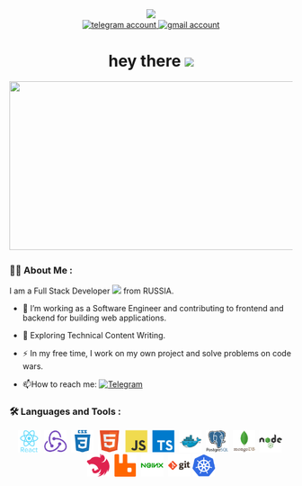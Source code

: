 <div id="header" align="center">
  <img src="https://media4.giphy.com/media/7OMR3y1E9QeYsr9olS/giphy.gif?cid=ecf05e47t4mskrj2hpvrzt481ojfciq0mn2pb560nhnxwoto&ep=v1_gifs_related&rid=giphy.gif&ct=s" width="100"/>
</div>
<div id="badges" align="center">
  <a href="https://t.me/exact_07">
  <img src="https://img.shields.io/badge/Telegram-blue?style=for-the-badge&logo=telegram&logoColor=white" alt="telegram account"/>
  </a>
  <a href="https://the7chertan@gmail.com">
  <img src="https://img.shields.io/badge/gmail-red?style=for-the-badge&logo=gmail&logoColor=white" alt="gmail account"/>
  </a>
</div>
<h1 align="center">
  hey there
  <img src="https://media.giphy.com/media/hvRJCLFzcasrR4ia7z/giphy.gif" width="30px"/>
</h1>
<div align="center">
  <img src="https://media.giphy.com/media/dWesBcTLavkZuG35MI/giphy.gif" width="600" height="300"/>
</div>

### :man_technologist: About Me :

I am a Full Stack Developer <img src="https://github.com/user-attachments/assets/65548b42-d8ff-44d5-bf78-d3387e8105ae" width="30"> from RUSSIA.

- :telescope: I’m working as a Software Engineer and contributing to frontend and backend for building web applications.

- :seedling: Exploring Technical Content Writing.

- :zap: In my free time, I work on my own project and solve problems on code wars.

- :mailbox:How to reach me: [![Telegram](https://img.shields.io/badge/-exact-blue?style=flat&logo=Telegram&logoColor=white)](https://t.me/exact_07)

### :hammer_and_wrench: Languages and Tools :

<div align="center">
  <img src="https://github.com/devicons/devicon/blob/master/icons/react/react-original-wordmark.svg" title="React" alt="React" width="40" height="40"/>&nbsp;
  <img src="https://github.com/devicons/devicon/blob/master/icons/redux/redux-original.svg" title="Redux" alt="Redux " width="40" height="40"/>&nbsp;
  <img src="https://github.com/devicons/devicon/blob/master/icons/css3/css3-plain-wordmark.svg"  title="CSS3" alt="CSS" width="40" height="40"/>&nbsp;
  <img src="https://github.com/devicons/devicon/blob/master/icons/html5/html5-original.svg" title="HTML5" alt="HTML" width="40" height="40"/>&nbsp;
  <img src="https://github.com/devicons/devicon/blob/master/icons/javascript/javascript-original.svg" title="JavaScript" alt="JavaScript" width="40" height="40"/>&nbsp;
  <img src="https://github.com/devicons/devicon/blob/master/icons/typescript/typescript-original.svg" title="TypeScript" alt="TypeScript" width="40" height="40"/>&nbsp;
  <img src="https://github.com/devicons/devicon/blob/master/icons/docker/docker-original.svg" title="Docker" alt="Docker" width="40" height="40"/>&nbsp;
  <img src="https://github.com/devicons/devicon/blob/master/icons/postgresql/postgresql-original-wordmark.svg" title="PSQL"  alt="PSQL" width="40" height="40"/>&nbsp;
  <img src="https://github.com/devicons/devicon/blob/master/icons/mongodb/mongodb-original-wordmark.svg" title="MongoDb"  alt="MongoDb" width="40" height="40"/>&nbsp;
  <img src="https://github.com/devicons/devicon/blob/master/icons/nodejs/nodejs-original-wordmark.svg" title="NodeJS" alt="NodeJS" width="40" height="40"/>&nbsp;
  <img src="https://github.com/devicons/devicon/blob/master/icons/nestjs/nestjs-original.svg" title="nestJS" alt="nestJS" width="40" height="40"/>&nbsp;
  <img src="https://github.com/devicons/devicon/blob/master/icons/rabbitmq/rabbitmq-original.svg" title="rabbitMq" alt="rabbitMq" width="40" height="40"/>&nbsp;
  <img src="https://github.com/devicons/devicon/blob/master/icons/nginx/nginx-original.svg" title="NGINX" alt="NGINX" width="40" height="40"/>&nbsp;
  <img src="https://github.com/devicons/devicon/blob/master/icons/git/git-original-wordmark.svg" title="Git" alt="Git" width="40" height="40"/>
  <img src="https://raw.githubusercontent.com/devicons/devicon/master/icons/kubernetes/kubernetes-original.svg" title="k8s" alt="k8s" width="40" height="40"/>
</div>

